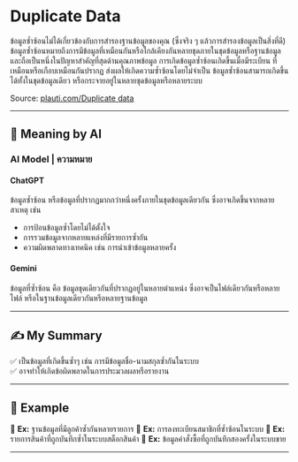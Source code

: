 # Duplicate Data
ข้อมูลซ้ำซ้อนไม่ได้เกี่ยวข้องกับการสำรองฐานข้อมูลของคุณ (ซึ่งจริง ๆ แล้วการสำรองข้อมูลเป็นสิ่งที่ดี) ข้อมูลซ้ำซ้อนหมายถึงการมีข้อมูลที่เหมือนกันหรือใกล้เคียงกันหลายชุดภายในชุดข้อมูลหรือฐานข้อมูล และถือเป็นหนึ่งในปัญหาสำคัญที่สุดด้านคุณภาพข้อมูล การเกิดข้อมูลซ้ำซ้อนเกิดขึ้นเมื่อมีระเบียน 
ที่เหมือนหรือเกือบเหมือนกันปรากฏ ส่งผลให้เกิดความซ้ำซ้อนโดยไม่จำเป็น ข้อมูลซ้ำซ้อนสามารถเกิดขึ้นได้ทั้งในชุดข้อมูลเดียว หรือกระจายอยู่ในหลายชุดข้อมูลหรือหลายระบบ  
  
Source: [plauti.com/Duplicate data](https://www.plauti.com/guides/data-quality-guide/poor-data-quality-cau)
 
---
## 📌 Meaning by AI

### AI Model | ความหมาย

#### ChatGPT  
ข้อมูลซ้ำซ้อน หรือข้อมูลที่ปรากฏมากกว่าหนึ่งครั้งภายในชุดข้อมูลเดียวกัน ซึ่งอาจเกิดขึ้นจากหลายสาเหตุ เช่น  
- การป้อนข้อมูลซ้ำโดยไม่ได้ตั้งใจ  
- การรวมข้อมูลจากหลายแหล่งที่มีรายการซ้ำกัน  
- ความผิดพลาดทางเทคนิค เช่น การนำเข้าข้อมูลหลายครั้ง  

#### Gemini  
ข้อมูลที่ซ้ำซ้อน คือ ข้อมูลชุดเดียวกันที่ปรากฏอยู่ในหลายตำแหน่ง ซึ่งอาจเป็นไฟล์เดียวกันหรือหลายไฟล์ หรือในฐานข้อมูลเดียวกันหรือหลายฐานข้อมูล  

---
## ✍️ My Summary  
✅ เป็นข้อมูลที่เกิดขึ้นซ้ำๆ เช่น การมีข้อมูลชื่อ-นามสกุลซ้ำกันในระบบ  
✅ อาจทำให้เกิดข้อผิดพลาดในการประมวลผลหรือรายงาน  

---
## 📌 Example  
📍 **Ex:** ฐานข้อมูลที่มีลูกค้าซ้ำกันหลายรายการ
📍 **Ex:** การลงทะเบียนสมาชิกที่ซ้ำซ้อนในระบบ
📍 **Ex:** รายการสินค้าที่ถูกบันทึกซ้ำในระบบสต็อกสินค้า
📍 **Ex:** ข้อมูลคำสั่งซื้อที่ถูกบันทึกสองครั้งในระบบขาย

---

